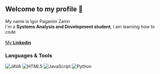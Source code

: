 ## Welcome to my profile 👋

My name is Igor Paganini Zanin <br>
I'm a **Systems Analysis and Development student**, i am learning how to code
<br> <br>
[My **Linkedin**](https://www.linkedin.com/in/bruno-merico-mozer-7a02a5247/)

### Languages & Tools

![JAVA](https://img.shields.io/badge/Java-ED8B00?style=for-the-badge&logo=openjdk&logoColor=white)
![HTML5](https://img.shields.io/badge/html5-%23E34F26.svg?style=for-the-badge&logo=html5&logoColor=white)
![JavaScript](https://img.shields.io/badge/javascript-%23323330.svg?style=for-the-badge&logo=javascript&logoColor=%23F7DF1E)
![Python](https://img.shields.io/badge/python-3670A0?style=for-the-badge&logo=python&logoColor=ffdd54)

